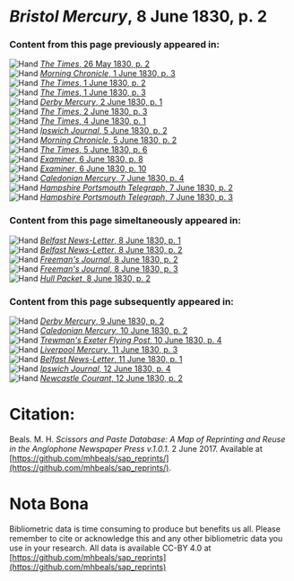 # *Bristol Mercury*, 8 June 1830, p. 2  
  
### Content from this page previously appeared in:  
![Hand](http://scissorsandpaste.net/wp-content/uploads/2017/06/smallhandpointer.png) [*The Times*, 26 May 1830, p. 2](https://mhbeals.github.io/sap_html/The-Times/The-Times-26-May-1830-p-2)  
![Hand](http://scissorsandpaste.net/wp-content/uploads/2017/06/smallhandpointer.png) [*Morning Chronicle*, 1 June 1830, p. 3](https://mhbeals.github.io/sap_html/Morning-Chronicle/Morning-Chronicle-1-June-1830-p-3)  
![Hand](http://scissorsandpaste.net/wp-content/uploads/2017/06/smallhandpointer.png) [*The Times*, 1 June 1830, p. 2](https://mhbeals.github.io/sap_html/The-Times/The-Times-1-June-1830-p-2)  
![Hand](http://scissorsandpaste.net/wp-content/uploads/2017/06/smallhandpointer.png) [*The Times*, 1 June 1830, p. 3](https://mhbeals.github.io/sap_html/The-Times/The-Times-1-June-1830-p-3)  
![Hand](http://scissorsandpaste.net/wp-content/uploads/2017/06/smallhandpointer.png) [*Derby Mercury*, 2 June 1830, p. 1](https://mhbeals.github.io/sap_html/Derby-Mercury/Derby-Mercury-2-June-1830-p-1)  
![Hand](http://scissorsandpaste.net/wp-content/uploads/2017/06/smallhandpointer.png) [*The Times*, 2 June 1830, p. 3](https://mhbeals.github.io/sap_html/The-Times/The-Times-2-June-1830-p-3)  
![Hand](http://scissorsandpaste.net/wp-content/uploads/2017/06/smallhandpointer.png) [*The Times*, 4 June 1830, p. 1](https://mhbeals.github.io/sap_html/The-Times/The-Times-4-June-1830-p-1)  
![Hand](http://scissorsandpaste.net/wp-content/uploads/2017/06/smallhandpointer.png) [*Ipswich Journal*, 5 June 1830, p. 2](https://mhbeals.github.io/sap_html/Ipswich-Journal/Ipswich-Journal-5-June-1830-p-2)  
![Hand](http://scissorsandpaste.net/wp-content/uploads/2017/06/smallhandpointer.png) [*Morning Chronicle*, 5 June 1830, p. 2](https://mhbeals.github.io/sap_html/Morning-Chronicle/Morning-Chronicle-5-June-1830-p-2)  
![Hand](http://scissorsandpaste.net/wp-content/uploads/2017/06/smallhandpointer.png) [*The Times*, 5 June 1830, p. 6](https://mhbeals.github.io/sap_html/The-Times/The-Times-5-June-1830-p-6)  
![Hand](http://scissorsandpaste.net/wp-content/uploads/2017/06/smallhandpointer.png) [*Examiner*, 6 June 1830, p. 8](https://mhbeals.github.io/sap_html/Examiner/Examiner-6-June-1830-p-8)  
![Hand](http://scissorsandpaste.net/wp-content/uploads/2017/06/smallhandpointer.png) [*Examiner*, 6 June 1830, p. 10](https://mhbeals.github.io/sap_html/Examiner/Examiner-6-June-1830-p-10)  
![Hand](http://scissorsandpaste.net/wp-content/uploads/2017/06/smallhandpointer.png) [*Caledonian Mercury*, 7 June 1830, p. 4](https://mhbeals.github.io/sap_html/Caledonian-Mercury/Caledonian-Mercury-7-June-1830-p-4)  
![Hand](http://scissorsandpaste.net/wp-content/uploads/2017/06/smallhandpointer.png) [*Hampshire Portsmouth Telegraph*, 7 June 1830, p. 2](https://mhbeals.github.io/sap_html/Hampshire-Portsmouth-Telegraph/Hampshire-Portsmouth-Telegraph-7-June-1830-p-2)  
![Hand](http://scissorsandpaste.net/wp-content/uploads/2017/06/smallhandpointer.png) [*Hampshire Portsmouth Telegraph*, 7 June 1830, p. 3](https://mhbeals.github.io/sap_html/Hampshire-Portsmouth-Telegraph/Hampshire-Portsmouth-Telegraph-7-June-1830-p-3)  
  
### Content from this page simeltaneously appeared in:  
![Hand](http://scissorsandpaste.net/wp-content/uploads/2017/06/smallhandpointer.png) [*Belfast News-Letter*, 8 June 1830, p. 1](https://mhbeals.github.io/sap_html/Belfast-News-Letter/Belfast-News-Letter-8-June-1830-p-1)  
![Hand](http://scissorsandpaste.net/wp-content/uploads/2017/06/smallhandpointer.png) [*Belfast News-Letter*, 8 June 1830, p. 2](https://mhbeals.github.io/sap_html/Belfast-News-Letter/Belfast-News-Letter-8-June-1830-p-2)  
![Hand](http://scissorsandpaste.net/wp-content/uploads/2017/06/smallhandpointer.png) [*Freeman's Journal*, 8 June 1830, p. 2](https://mhbeals.github.io/sap_html/Freeman's-Journal/Freeman's-Journal-8-June-1830-p-2)  
![Hand](http://scissorsandpaste.net/wp-content/uploads/2017/06/smallhandpointer.png) [*Freeman's Journal*, 8 June 1830, p. 3](https://mhbeals.github.io/sap_html/Freeman's-Journal/Freeman's-Journal-8-June-1830-p-3)  
![Hand](http://scissorsandpaste.net/wp-content/uploads/2017/06/smallhandpointer.png) [*Hull Packet*, 8 June 1830, p. 2](https://mhbeals.github.io/sap_html/Hull-Packet/Hull-Packet-8-June-1830-p-2)  
  
### Content from this page subsequently appeared in:  
![Hand](http://scissorsandpaste.net/wp-content/uploads/2017/06/smallhandpointer.png) [*Derby Mercury*, 9 June 1830, p. 2](https://mhbeals.github.io/sap_html/Derby-Mercury/Derby-Mercury-9-June-1830-p-2)  
![Hand](http://scissorsandpaste.net/wp-content/uploads/2017/06/smallhandpointer.png) [*Caledonian Mercury*, 10 June 1830, p. 2](https://mhbeals.github.io/sap_html/Caledonian-Mercury/Caledonian-Mercury-10-June-1830-p-2)  
![Hand](http://scissorsandpaste.net/wp-content/uploads/2017/06/smallhandpointer.png) [*Trewman's Exeter Flying Post*, 10 June 1830, p. 4](https://mhbeals.github.io/sap_html/Trewman's-Exeter-Flying-Post/Trewman's-Exeter-Flying-Post-10-June-1830-p-4)  
![Hand](http://scissorsandpaste.net/wp-content/uploads/2017/06/smallhandpointer.png) [*Liverpool Mercury*, 11 June 1830, p. 3](https://mhbeals.github.io/sap_html/Liverpool-Mercury/Liverpool-Mercury-11-June-1830-p-3)  
![Hand](http://scissorsandpaste.net/wp-content/uploads/2017/06/smallhandpointer.png) [*Belfast News-Letter*, 11 June 1830, p. 1](https://mhbeals.github.io/sap_html/Belfast-News-Letter/Belfast-News-Letter-11-June-1830-p-1)  
![Hand](http://scissorsandpaste.net/wp-content/uploads/2017/06/smallhandpointer.png) [*Ipswich Journal*, 12 June 1830, p. 4](https://mhbeals.github.io/sap_html/Ipswich-Journal/Ipswich-Journal-12-June-1830-p-4)  
![Hand](http://scissorsandpaste.net/wp-content/uploads/2017/06/smallhandpointer.png) [*Newcastle Courant*, 12 June 1830, p. 2](https://mhbeals.github.io/sap_html/Newcastle-Courant/Newcastle-Courant-12-June-1830-p-2)  


# Citation: 

Beals. M. H. *Scissors and Paste Database: A Map of Reprinting and Reuse in the Anglophone Newspaper Press v.1.0.1.* 2 June 2017. Available at [https://github.com/mhbeals/sap_reprints/](https://github.com/mhbeals/sap_reprints/). 

# Nota Bona

Bibliometric data is time consuming to produce but benefits us all. Please remember to cite or acknowledge this and any other bibliometric data you use in your research. All data is available CC-BY 4.0 at [https://github.com/mhbeals/sap_reprints](https://github.com/mhbeals/sap_reprints)